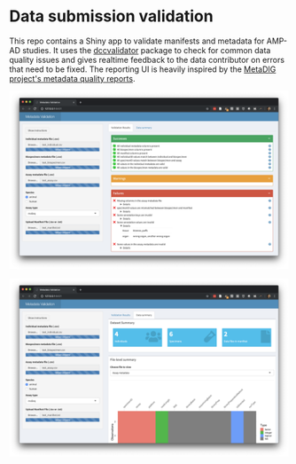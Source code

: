 # Data submission validation

This repo contains a Shiny app to validate manifests and metadata for AMP-AD
studies. It uses the
[dccvalidator](https://github.com/Sage-Bionetworks/dccvalidator) package to
check for common data quality issues and gives realtime feedback to the data
contributor on errors that need to be fixed. The reporting UI is heavily inspired by the 
[MetaDIG project's metadata quality reports](https://knb.ecoinformatics.org/quality/s=knb.suite.1/doi%3A10.5063%2FF12V2D1V).

![screenshot of a dashboard reporting some passed and some failed validation checks in green and red boxes](figs/app_screenshot_check_results.png)

![screenshot of a dashboard reporting number of individuals, specimens, and files, and a plot of the data types and missing data in a data file](figs/app_screenshot_summary.png)
